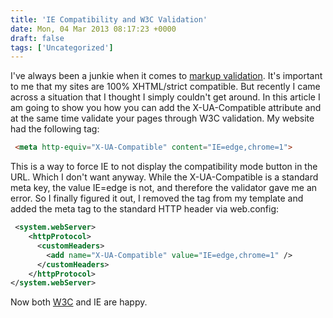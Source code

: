 ```yaml
---
title: 'IE Compatibility and W3C Validation'
date: Mon, 04 Mar 2013 08:17:23 +0000
draft: false
tags: ['Uncategorized']
---
```


I've always been a junkie when it comes to [markup validation](http://validator.w3.org/check?uri=http%3A%2F%2Fsalmanq.com%2F&charset=%28detect+automatically%29&doctype=Inline&group=0&user-agent=W3C_Validator%2F1.3). It's important to me that my sites are 100% XHTML/strict compatible. But recently I came across a situation that I thought I simply couldn't get around. In this article I am going to show you how you can add the X-UA-Compatible attribute and at the same time validate your pages through W3C validation. My website had the following tag:

```html
 <meta http-equiv="X-UA-Compatible" content="IE=edge,chrome=1"> 
```

This is a way to force IE to not display the compatibility mode button in the URL. Which I don't want anyway. While the X-UA-Compatible is a standard meta key, the value IE=edge is not, and therefore the validator gave me an error. So I finally figured it out, I removed the tag from my template and added the meta tag to the standard HTTP header via web.config:

```xml
 <system.webServer>
	<httpProtocol>
	  <customHeaders>
	    <add name="X-UA-Compatible" value="IE=edge,chrome=1" />
	  </customHeaders>
	</httpProtocol>
</system.webServer> 
```

Now both [W3C](http://validator.w3.org/check?uri=http%3A%2F%2Fsalmanq.com%2F&charset=%28detect+automatically%29&doctype=Inline&group=0&user-agent=W3C_Validator%2F1.3) and IE are happy.